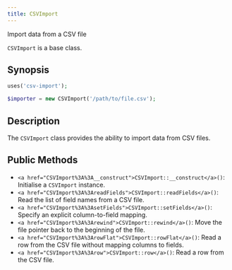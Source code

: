 ```yaml
---
title: CSVImport
---
```


Import data from a CSV file

`CSVImport` is a base class.

## Synopsis

```php
uses('csv-import');

$importer = new CSVImport('/path/to/file.csv');
```

## Description

The `CSVImport` class provides the ability to import data from
CSV files.

## Public Methods

* `<a href="CSVImport%3A%3A__construct">CSVImport::__construct</a>()`: Initialise a `CSVImport` instance.
* `<a href="CSVImport%3A%3AreadFields">CSVImport::readFields</a>()`: Read the list of field names from a CSV file.
* `<a href="CSVImport%3A%3AsetFields">CSVImport::setFields</a>()`: Specify an explicit column-to-field mapping.
* `<a href="CSVImport%3A%3Arewind">CSVImport::rewind</a>()`: Move the file pointer back to the beginning of the file.
* `<a href="CSVImport%3A%3ArowFlat">CSVImport::rowFlat</a>()`: Read a row from the CSV file without mapping columns to fields.
* `<a href="CSVImport%3A%3Arow">CSVImport::row</a>()`: Read a row from the CSV file.

